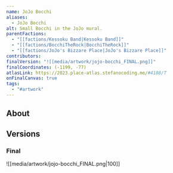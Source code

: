 ```yaml
---
name: JoJo Bocchi
aliases:
  - JoJo Bocchi
alt: Small Bocchi in the JoJo mural.
parentFactions:
  - "[[factions/Kessoku Band|Kessoku Band]]"
  - "[[factions/BocchiTheRock|BocchiTheRock]]"
  - "[[factions/JoJo's Bizzare Place|JoJo's Bizzare Place]]"
contributors: 
finalVersion: "![[media/artwork/jojo-bocchi_FINAL.png]]"
finalCoordinates: (-1199, -77)
atlasLink: https://2023.place-atlas.stefanocoding.me/#4188/T
onFinalCanvas: true
tags:
  - "#artwork"
---
```

## About


## Versions
### Final
![[media/artwork/jojo-bocchi_FINAL.png|100]]